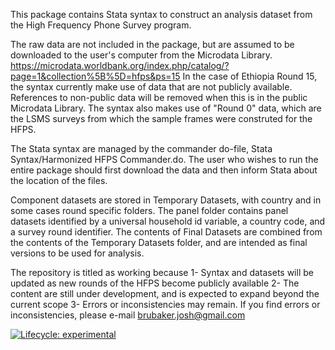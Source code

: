 
This package contains Stata syntax to construct an analysis dataset from the High Frequency Phone Survey program. 

The raw data are not included in the package, but are assumed to be downloaded to the user's computer from the Microdata Library. 
https://microdata.worldbank.org/index.php/catalog/?page=1&collection%5B%5D=hfps&ps=15
In the case of Ethiopia Round 15, the syntax currently make use of data that are not publicly available. References to non-public
data will be removed when this is in the public Microdata Library. 
The syntax also makes use of "Round 0" data, which are the LSMS surveys from which the sample frames were construted for the HFPS. 


The Stata syntax are managed by the commander do-file, Stata Syntax/Harmonized HFPS Commander.do. The user who wishes to run the 
entire package should first download the data and then inform Stata about the location of the files. 

Component datasets are stored in Temporary Datasets, with country and in some cases round specific folders. The panel folder contains
panel datasets identified by a universal household id variable, a country code, and a survey round identifier.
The contents of Final Datasets are combined from the contents of the Temporary Datasets folder, and are intended as final versions to 
be used for analysis. 

The repository is titled as working because 
1- Syntax and datasets will be updated as new rounds of the HFPS become publicly available 
2- The content are still under development, and is expected to expand beyond the current scope 
3- Errors or inconsistencies may remain. If you find errors or inconsistencies, please e-mail brubaker.josh@gmail.com

<!-- badges: start -->
[![Lifecycle: experimental](https://img.shields.io/badge/lifecycle-experimental-orange.svg)](https://lifecycle.r-lib.org/articles/stages.html#experimental)
<!-- badges: end -->



